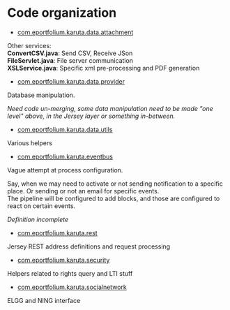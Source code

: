 # <a name="organize"></a>Code organization
- [com.eportfolium.karuta.data.attachment](../src/com/eportfolium/karuta/data/attachment)

Other services:<br/>
**ConvertCSV.java**: Send CSV, Receive JSon<br/>
**FileServlet.java**: File server communication<br/>
**XSLService.java**: Specific xml pre-processing and PDF generation

- [com.eportfolium.karuta.data.provider](../src/com/eportfolium/karuta/data/provider)

Database manipulation.

_Need code un-merging, some data manipulation need to be made "one level" above, in the Jersey layer or something in-between._

- [com.eportfolium.karuta.data.utils](../src/com/eportfolium/karuta/data/utils)

Various helpers

- [com.eportfolium.karuta.eventbus](../src/com/eportfolium/karuta/eventbus)

Vague attempt at process configuration.

Say, when we may need to activate or not sending notification to a specific place.
Or sending or not an email for specific events.<br/>
The pipeline will be configured to add blocks, and those are configured to react on certain events.

_Definition incomplete_

- [com.eportfolium.karuta.rest](../src/com/eportfolium/karuta/rest)

Jersey REST address definitions and request processing

- [com.eportfolium.karuta.security](../src/com/eportfolium/karuta/security)

Helpers related to rights query and
LTI stuff

- [com.eportfolium.karuta.socialnetwork](../src/com/eportfolium/karuta/socialnetwork)

ELGG and NING interface


